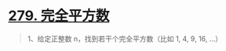 # [279. 完全平方数](https://leetcode-cn.com/problems/perfect-squares/)

> 1、给定正整数 n，找到若干个完全平方数（比如 1, 4, 9, 16, ...）